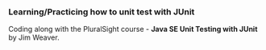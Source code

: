 ### Learning/Practicing how to unit test with JUnit

Coding along with the PluralSight course -
**Java SE Unit Testing with JUnit** by Jim Weaver.